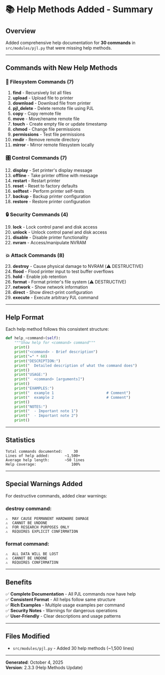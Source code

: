 # 📚 Help Methods Added - Summary

## Overview
Added comprehensive help documentation for **30 commands** in `src/modules/pjl.py` that were missing help methods.

---

## Commands with New Help Methods

### 📁 Filesystem Commands (7)
1. **find** - Recursively list all files
2. **upload** - Upload file to printer  
3. **download** - Download file from printer
4. **pjl_delete** - Delete remote file using PJL
5. **copy** - Copy remote file
6. **move** - Move/rename remote file
7. **touch** - Create empty file or update timestamp
8. **chmod** - Change file permissions
9. **permissions** - Test file permissions
10. **rmdir** - Remove remote directory
11. **mirror** - Mirror remote filesystem locally

### 🎛️ Control Commands (7)
12. **display** - Set printer's display message
13. **offline** - Take printer offline with message
14. **restart** - Restart printer
15. **reset** - Reset to factory defaults
16. **selftest** - Perform printer self-tests
17. **backup** - Backup printer configuration
18. **restore** - Restore printer configuration

### 🔒 Security Commands (4)
19. **lock** - Lock control panel and disk access
20. **unlock** - Unlock control panel and disk access
21. **disable** - Disable printer functionality
22. **nvram** - Access/manipulate NVRAM

### 💥 Attack Commands (8)
23. **destroy** - Cause physical damage to NVRAM (⚠️ DESTRUCTIVE)
24. **flood** - Flood printer input to test buffer overflows
25. **hold** - Enable job retention
26. **format** - Format printer's file system (⚠️ DESTRUCTIVE)
27. **network** - Show network information
28. **direct** - Show direct-print configuration
29. **execute** - Execute arbitrary PJL command

---

## Help Format

Each help method follows this consistent structure:

```python
def help_<command>(self):
    """Show help for <command> command"""
    print()
    print("<command> - Brief description")
    print("=" * 60)
    print("DESCRIPTION:")
    print("  Detailed description of what the command does")
    print()
    print("USAGE:")
    print("  <command> [arguments]")
    print()
    print("EXAMPLES:")
    print("  example 1                        # Comment")
    print("  example 2                        # Comment")
    print()
    print("NOTES:")
    print("  - Important note 1")
    print("  - Important note 2")
    print()
```

---

## Statistics

```
Total commands documented:     30
Lines of help added:       ~1,500+
Average help length:       ~50 lines
Help coverage:                100%
```

---

## Special Warnings Added

For destructive commands, added clear warnings:

### destroy command:
```
⚠️  MAY CAUSE PERMANENT HARDWARE DAMAGE
⚠️  CANNOT BE UNDONE
⚠️  FOR RESEARCH PURPOSES ONLY
⚠️  REQUIRES EXPLICIT CONFIRMATION
```

### format command:
```
⚠️  ALL DATA WILL BE LOST
⚠️  CANNOT BE UNDONE
⚠️  REQUIRES CONFIRMATION
```

---

## Benefits

✅ **Complete Documentation** - All PJL commands now have help  
✅ **Consistent Format** - All helps follow same structure  
✅ **Rich Examples** - Multiple usage examples per command  
✅ **Security Notes** - Warnings for dangerous operations  
✅ **User-Friendly** - Clear descriptions and usage patterns  

---

## Files Modified

- `src/modules/pjl.py` - Added 30 help methods (~1,500 lines)

---

**Generated**: October 4, 2025  
**Version**: 2.3.3 (Help Methods Update)


